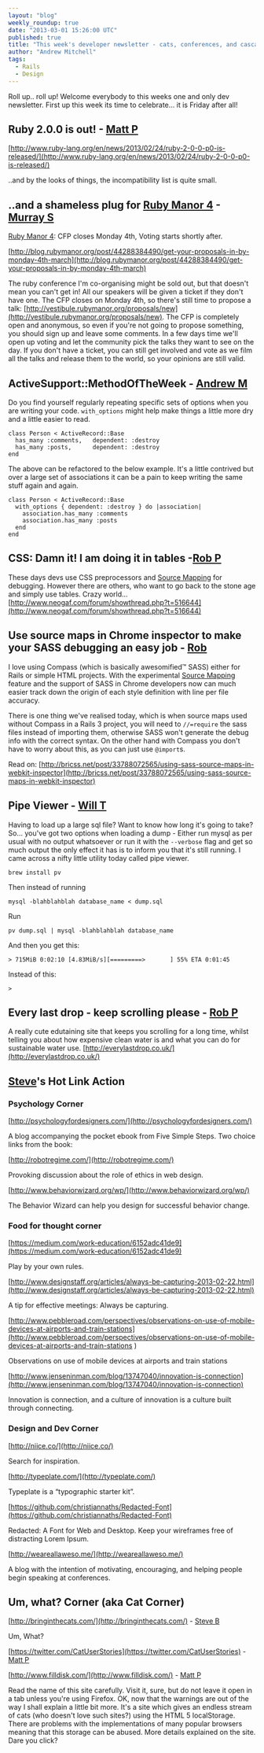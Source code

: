 ```yaml
---
layout: "blog"
weekly_roundup: true
date: "2013-03-01 15:26:00 UTC"
published: true
title: "This week's developer newsletter - cats, conferences, and cascading style sheets"
author: "Andrew Mitchell"
tags:
  - Rails
  - Design
---
```


Roll up.. roll up! Welcome everybody to this weeks one and only dev newsletter. First up this week its time to celebrate… it is Friday after all!

## Ruby 2.0.0 is out! - [Matt P](http://www.unboxedconsulting.com/people/matt-peperell)
[http://www.ruby-lang.org/en/news/2013/02/24/ruby-2-0-0-p0-is-released/](http://www.ruby-lang.org/en/news/2013/02/24/ruby-2-0-0-p0-is-released/)

..and by the looks of things, the incompatibility list is quite small.

## ..and a shameless plug for [Ruby Manor 4](http://rubymanor.org/4/) - [Murray S](http://www.unboxedconsulting.com/people/murray-steele)

[Ruby Manor 4](http://rubymanor.org/4/): CFP closes Monday 4th, Voting starts shortly after.

[http://blog.rubymanor.org/post/44288384490/get-your-proposals-in-by-monday-4th-march](http://blog.rubymanor.org/post/44288384490/get-your-proposals-in-by-monday-4th-march)

The ruby conference I'm co-organising might be sold out, but that doesn't mean you can't get in!  All our speakers will be given a ticket if they don't have one.  The CFP closes on Monday 4th, so there's still time to propose a talk: [http://vestibule.rubymanor.org/proposals/new](http://vestibule.rubymanor.org/proposals/new).  The CFP is completely open and anonymous, so even if you're not going to propose something, you should sign up and leave some comments.  In a few days time we'll open up voting and let the community pick the talks they want to see on the day.  If you don't have a ticket, you can still get involved and vote as we film all the talks and release them to the world, so your opinions are still valid.

## ActiveSupport::MethodOfTheWeek - [Andrew M](http://www.unboxedconsulting.com/people/andrew-mitchell)
Do you find yourself regularly repeating specific sets of options when you are writing your code. `with_options` might help make things a little more dry and a little easier to read.

	class Person < ActiveRecord::Base
	  has_many :comments,   dependent: :destroy
	  has_many :posts,      dependent: :destroy
	end

The above can be refactored to the below example. It's a little contrived but over a large set of associations it can be a pain to keep writing the same stuff again and again.

	class Person < ActiveRecord::Base
	  with_options { dependent: :destroy } do |association|
	    association.has_many :comments
	    association.has_many :posts
	  end
	end


## CSS: Damn it! I am doing it in tables -[Rob P](http://www.unboxedconsulting.com/people/robert-pataki)
These days devs use CSS preprocessors and [Source Mapping](http://bricss.net/post/33788072565/using-sass-source-maps-in-webkit-inspector) for debugging. However there are others, who want to go back to the stone age and simply use tables. Crazy world...
[http://www.neogaf.com/forum/showthread.php?t=516644](http://www.neogaf.com/forum/showthread.php?t=516644)

## Use source maps in Chrome inspector to make your SASS debugging an easy job - [Rob](http://www.unboxedconsulting.com/people/robert-pataki)
I love using Compass (which is basically awesomified™ SASS) either for Rails or simple HTML projects. With the experimental [Source Mapping](http://www.html5rocks.com/en/tutorials/developertools/sourcemaps/) feature and the support of SASS in Chrome developers now can much easier track down the origin of each style definition with line per file accuracy.

There is one thing we've realised today, which is when source maps used without Compass in a Rails 3 project, you will need to `//=require` the sass files instead of importing them, otherwise SASS won't generate the debug info with the correct syntax. On the other hand with Compass you don't have to worry about this, as you can just use `@import`s.

Read on: [http://bricss.net/post/33788072565/using-sass-source-maps-in-webkit-inspector](http://bricss.net/post/33788072565/using-sass-source-maps-in-webkit-inspector)

## Pipe Viewer - [Will T](http://www.unboxedconsulting.com/people/will-tomlins)
Having to load up a large sql file?  Want to know how long it's going to take?  So... you've got two options when loading a dump - Either run mysql as per usual with no output whatsoever or run it with the `--verbose` flag and get so much output the only effect it has is to inform you that it's still running.  I came across a nifty little utility today called pipe viewer.

	brew install pv

Then instead of running

	mysql -blahblahblah database_name < dump.sql

Run

	pv dump.sql | mysql -blahblahblah database_name

And then you get this:

	> 715MiB 0:02:10 [4.83MiB/s][=========>       ] 55% ETA 0:01:45

Instead of this:

	>


## Every last drop - keep scrolling please - [Rob P](http://www.unboxedconsulting.com/people/robert-pataki)
A really cute edutaining site that keeps you scrolling for a long time, whilst telling you about how expensive clean water is and what you can do for sustainable water use.
[http://everylastdrop.co.uk/](http://everylastdrop.co.uk/)

## [Steve](http://www.unboxedconsulting.com/people/steve-barnett)'s Hot Link Action
### Psychology Corner

[http://psychologyfordesigners.com/](http://psychologyfordesigners.com/)

A blog accompanying the pocket ebook from Five Simple Steps. Two choice links from the book:

[http://robotregime.com/](http://robotregime.com/)

Provoking discussion about the role of ethics in web design.

[http://www.behaviorwizard.org/wp/](http://www.behaviorwizard.org/wp/)

The Behavior Wizard can help you design for successful behavior change.

### Food for thought corner

[https://medium.com/work-education/6152adc41de9](https://medium.com/work-education/6152adc41de9)

Play by your own rules.

[http://www.designstaff.org/articles/always-be-capturing-2013-02-22.html](http://www.designstaff.org/articles/always-be-capturing-2013-02-22.html)

A tip for effective meetings: Always be capturing.


[http://www.pebbleroad.com/perspectives/observations-on-use-of-mobile-devices-at-airports-and-train-stations](http://www.pebbleroad.com/perspectives/observations-on-use-of-mobile-devices-at-airports-and-train-stations
)

Observations on use of mobile devices at airports and train stations

[http://www.jenseninman.com/blog/13747040/innovation-is-connection](http://www.jenseninman.com/blog/13747040/innovation-is-connection)

Innovation is connection, and a culture of innovation is a culture built through connecting.


### Design and Dev Corner

[http://niice.co/](http://niice.co/)

Search for inspiration.

[http://typeplate.com/](http://typeplate.com/)

Typeplate is a “typographic starter kit”.

[https://github.com/christiannaths/Redacted-Font](https://github.com/christiannaths/Redacted-Font)

Redacted: A Font for Web and Desktop. Keep your wireframes free of distracting Lorem Ipsum.

[http://weareallaweso.me/](http://weareallaweso.me/)

A blog with the intention of motivating, encouraging, and helping people begin speaking at conferences.


## Um, what? Corner (aka Cat Corner)

[http://bringinthecats.com/](http://bringinthecats.com/) - [Steve B](http://www.unboxedconsulting.com/people/steve-barnett)

Um, What?

[https://twitter.com/CatUserStories](https://twitter.com/CatUserStories) - [Matt P](http://www.unboxedconsulting.com/people/matt-peperell)

[http://www.filldisk.com/](http://www.filldisk.com/) - [Matt P](http://www.unboxedconsulting.com/people/matt-peperell)

Read the name of this site carefully. Visit it, sure, but do not leave it open in a tab unless you're using Firefox.  OK, now that the warnings are out of the way I shall explain a little bit more.  It's a site which gives an endless stream of cats (who doesn't love such sites?) using the HTML 5 localStorage. There are problems with the implementations of many popular browsers meaning that this storage can be abused. More details explained on the site.  Dare you click?

